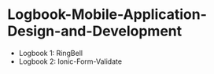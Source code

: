 # Logbook-Mobile-Application-Design-and-Development


- Logbook 1: RingBell
- Logbook 2: Ionic-Form-Validate
